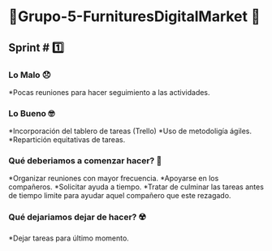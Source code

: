 # 💈Grupo-5-FurnituresDigitalMarket 💈

## Sprint \# 1️⃣

### Lo Malo 😞
*Pocas reuniones para hacer seguimiento a las actividades.

### Lo Bueno 🤓
*Incorporación del tablero de tareas (Trello)
*Uso de metodoligía ágiles.
*Repartición equitativas de tareas.

### Qué deberiamos a comenzar hacer? 🤔
*Organizar reuniones con mayor frecuencia.
*Apoyarse en los compañeros.
*Solicitar ayuda a tiempo.
*Tratar de culminar las tareas antes de tiempo limite para ayudar aquel compañero que este rezagado.

### Qué dejariamos dejar de hacer? ☢️
*Dejar tareas para último momento.





